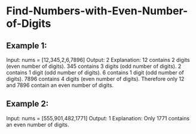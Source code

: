 # Find-Numbers-with-Even-Number-of-Digits
## Example 1:
Input: nums = [12,345,2,6,7896]
Output: 2
Explanation: 
12 contains 2 digits (even number of digits). 
345 contains 3 digits (odd number of digits). 
2 contains 1 digit (odd number of digits). 
6 contains 1 digit (odd number of digits). 
7896 contains 4 digits (even number of digits). 
Therefore only 12 and 7896 contain an even number of digits.

## Example 2:
Input: nums = [555,901,482,1771]
Output: 1 
Explanation: 
Only 1771 contains an even number of digits.
